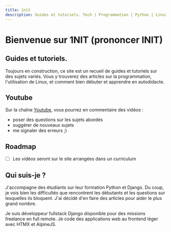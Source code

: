 ```yaml
---
title: 1nit
description: Guides et tutoriels. Tech | Programmation | Python | Linux
---
```


# Bienvenue sur 1NIT (prononcer INIT)

## Guides et tutoriels.

Toujours en construction, ce site est un recueil de guides et tutoriels sur des
sujets variés. Vous y trouverez des articles sur la programmation,
l'utilisation de Linux, et comment bien débuter et apprendre en autodidacte.

## Youtube

Sur la chaîne [Youtube](https://youtube.com/@1nit4all), vous pourrez en commentaire des vidéos :
- poser des questions sur les sujets abordés
- suggérer de nouveaux sujets
- me signaler des erreurs ;)

## Roadmap

- [ ] Les vidéos seront sur le site arrangées dans un curriculum

## Qui suis-je ?

J'accompagne des étudiants sur leur formation Python et Django. Du coup, je
vois bien les difficultés que rencontrent les débutants et les questions sur
lesquelles ils bloquent. J'ai décidé d'en faire des articles pour aider le plus
grand nombre.

Je suis développeur fullstack Django disponible pour des missions freelance en
full remote. Je code des applications web au frontend léger avec HTMX et
AlpineJS.
